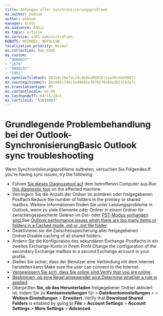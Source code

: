 ```yaml
---
title: Abfangen aller Synchronisierungsprobleme
ms.author: pebaum
author: pebaum
manager: scotv
ms.audience: Admin
ms.topic: article
ms.service: o365-administration
ROBOTS: NOINDEX, NOFOLLOW
localization_priority: Normal
ms.collection: Adm_O365
ms.custom:
- "9000037"
- "1674"
- "9000241"
- "1951"
ms.openlocfilehash: 681bdc16efac19c4b8ea0b91b13aa38cd4e9007c
ms.sourcegitcommit: 8bc60ec34bc1e40685e3976576e04a2623f63a7c
ms.translationtype: MT
ms.contentlocale: de-DE
ms.lasthandoff: 04/15/2021
ms.locfileid: "51819403"
---
```

# <a name="basic-outlook-sync-troubleshooting"></a><span data-ttu-id="5e68c-102">Grundlegende Problembehandlung bei der Outlook-Synchronisierung</span><span class="sxs-lookup"><span data-stu-id="5e68c-102">Basic Outlook sync troubleshooting</span></span>

<span data-ttu-id="5e68c-103">Wenn Synchronisierungsprobleme auftreten, versuchen Sie Folgendes:</span><span class="sxs-lookup"><span data-stu-id="5e68c-103">If you're having sync issues, try the following:</span></span>

- <span data-ttu-id="5e68c-104">Führen [Sie dieses Diagnosetool auf](https://aka.ms/sara-outlooksendreceive) dem betroffenen Computer aus.</span><span class="sxs-lookup"><span data-stu-id="5e68c-104">Run [this diagnostic tool](https://aka.ms/sara-outlooksendreceive) on the affected machine.</span></span>
- <span data-ttu-id="5e68c-105">Verringern Sie die Anzahl der Ordner im primären oder freigegebenen Postfach.</span><span class="sxs-lookup"><span data-stu-id="5e68c-105">Reduce the number of folders in the primary or shared mailbox.</span></span> <span data-ttu-id="5e68c-106">Weitere Informationen finden Sie unter Leistungsprobleme in Outlook, wenn zu viele Elemente oder Ordner in einem Ordner für zwischengespeicherte Dateien im Ost- oder [PST-Modus vorhanden sind.](https://support.microsoft.com/help/2768656/outlook-performance-issues-when-there-are-too-many-items-or-folders-in)</span><span class="sxs-lookup"><span data-stu-id="5e68c-106">See [Outlook performance issues when there are too many items or folders in a Cached mode .ost or .pst file folder](https://support.microsoft.com/help/2768656/outlook-performance-issues-when-there-are-too-many-items-or-folders-in).</span></span>
- <span data-ttu-id="5e68c-107">Deaktivieren sie die Zwischenspeicherung aller freigegebenen Ordner.</span><span class="sxs-lookup"><span data-stu-id="5e68c-107">Disable caching of all shared folders.</span></span>
- <span data-ttu-id="5e68c-108">Ändern Sie die Konfiguration des sekundären Exchange-Postfachs in ein zweites Exchange-Konto in Ihrem Profil.</span><span class="sxs-lookup"><span data-stu-id="5e68c-108">Change the configuration of the secondary Exchange mailbox to a second Exchange account in your profile.</span></span>
- <span data-ttu-id="5e68c-109">Stellen Sie sicher, dass der Benutzer eine Verbindung mit dem Internet herstellen kann.</span><span class="sxs-lookup"><span data-stu-id="5e68c-109">Make sure the user can connect to the Internet.</span></span> 
- <span data-ttu-id="5e68c-110">[Vergewissern Sie sich, dass Sie online sind.](https://support.office.com/article/2460e4a8-16c7-47fc-b204-b1549275aac9)</span><span class="sxs-lookup"><span data-stu-id="5e68c-110">[Verify that you are online](https://support.office.com/article/2460e4a8-16c7-47fc-b204-b1549275aac9).</span></span>
- <span data-ttu-id="5e68c-111">[Bestimmen, ob eine Regel angewendet wird.](https://support.office.com/article/C24F5DEA-9465-4DF4-AD17-A50704D66C59)</span><span class="sxs-lookup"><span data-stu-id="5e68c-111">[Determine whether a rule is applied](https://support.office.com/article/C24F5DEA-9465-4DF4-AD17-A50704D66C59).</span></span>
- <span data-ttu-id="5e68c-112">Überprüfen **Sie, ob das Herunterladen** freigegebener Ordner aktiviert ist, indem Sie zu **Kontoeinstellungen** für  >  **Dateikontoeinstellungen**  >    >  **Weitere Einstellungen**  >  **Erweitert .**</span><span class="sxs-lookup"><span data-stu-id="5e68c-112">Verify that **Download Shared Folders** is enabled by going to **File** > **Account Settings** > **Account Settings** > **More Settings** > **Advanced**.</span></span>
